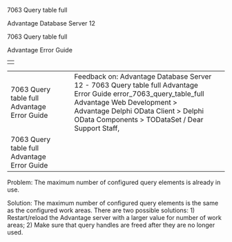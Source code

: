7063 Query table full




Advantage Database Server 12  

7063 Query table full

Advantage Error Guide

|  |
| --- |
|  |

|  |  |  |  |  |
| --- | --- | --- | --- | --- |
| 7063 Query table full  Advantage Error Guide |  |  | Feedback on: Advantage Database Server 12 - 7063 Query table full Advantage Error Guide error\_7063\_query\_table\_full Advantage Web Development > Advantage Delphi OData Client > Delphi OData Components > TODataSet / Dear Support Staff, |  |
| 7063 Query table full  Advantage Error Guide |  |  |  |  |

Problem: The maximum number of configured query elements is already in use.

Solution: The maximum number of configured query elements is the same as the configured work areas. There are two possible solutions: 1) Restart/reload the Advantage server with a larger value for number of work areas; 2) Make sure that query handles are freed after they are no longer used.